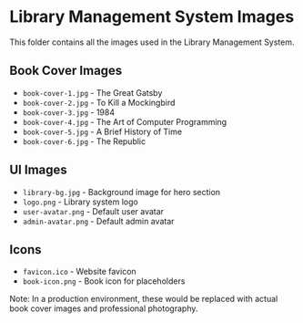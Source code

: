 # Library Management System Images

This folder contains all the images used in the Library Management System.

## Book Cover Images
- `book-cover-1.jpg` - The Great Gatsby
- `book-cover-2.jpg` - To Kill a Mockingbird  
- `book-cover-3.jpg` - 1984
- `book-cover-4.jpg` - The Art of Computer Programming
- `book-cover-5.jpg` - A Brief History of Time
- `book-cover-6.jpg` - The Republic

## UI Images
- `library-bg.jpg` - Background image for hero section
- `logo.png` - Library system logo
- `user-avatar.png` - Default user avatar
- `admin-avatar.png` - Default admin avatar

## Icons
- `favicon.ico` - Website favicon
- `book-icon.png` - Book icon for placeholders

Note: In a production environment, these would be replaced with actual book cover images and professional photography.
